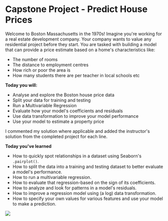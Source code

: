 # Capstone Project - Predict House Prices


Welcome to Boston Massachusetts in the 1970s! Imagine you're working for a real estate development company. Your company wants to value any residential project before they start. You are tasked with building a model that can provide a price estimate based on a home's characteristics like:

- The number of rooms
- The distance to employment centres
- How rich or poor the area is
- How many students there are per teacher in local schools etc

**Today you will:**

- Analyse and explore the Boston house price data
- Split your data for training and testing
- Run a Multivariable Regression
- Evaluate how your model's coefficients and residuals
- Use data transformation to improve your model performance
- Use your model to estimate a property price


I commented my solution where applicable and added the instructor's solution from the completed project for each line.


**Today you've learned**

- How to quickly spot relationships in a dataset using Seaborn's `.pairplot()`.
- How to split the data into a training and testing dataset to better evaluate a model's performance.
- How to run a multivariable regression.
- How to evaluate that regression-based on the sign of its coefficients.
- How to analyze and look for patterns in a model's residuals.
- How to improve a regression model using (a log) data transformation.
- How to specify your own values for various features and use your model to make a prediction.

<img src='https://img-c.udemycdn.com/redactor/raw/article_lecture/2020-10-27_17-11-21-45650702c09c514ad9e9ec400fffe8db.png'>

